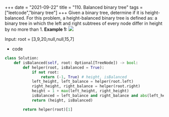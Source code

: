 +++ 
date = "2021-09-22"
title = "110. Balanced binary tree"
tags = ["leetcode","binary tree"]
+++
Given a binary tree, determine if it is height-balanced.
For this problem, a height-balanced binary tree is defined as:
a binary tree in which the left and right subtrees of every node differ in height by no more than 1. 
**Example 1:**
![](https://assets.leetcode.com/uploads/2020/10/06/balance_1.jpg)

Input: root = [3,9,20,null,null,15,7]
- code
```py
class Solution:
    def isBalanced(self, root: Optional[TreeNode]) -> bool:
        def helper(root, isBalanced = True):
            if not root:
                return (-1, True) # height, isBalanced
            left_height, left_balance = helper(root.left)
            right_height, right_balance = helper(root.right)
            height = 1 + max(left_height, right_height)
            isBalanced = left_balance and right_balance and abs(left_height - right_height) <= 1
            return (height, isBalanced)

        return helper(root)[1]

```
